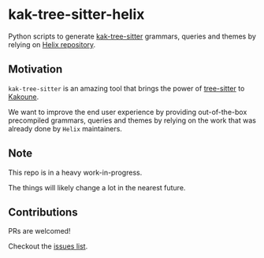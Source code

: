 # kak-tree-sitter-helix
Python scripts to generate [kak-tree-sitter](https://github.com/phaazon/kak-tree-sitter) grammars, queries and themes by relying on [Helix repository](https://github.com/helix-editor/helix).

## Motivation
`kak-tree-sitter` is an amazing tool that brings the power of [tree-sitter](https://tree-sitter.github.io/tree-sitter/) to [Kakoune](http://kakoune.org).

We want to improve the end user experience by providing out-of-the-box precompiled grammars, queries and themes by relying on the work that was already done by `Helix` maintainers.


## Note
This repo is in a heavy work-in-progress.

The things will likely change a lot in the nearest future.

## Contributions
PRs are welcomed!

Checkout the [issues list](https://github.com/igor-ramazanov/kak-tree-sitter-helix/issues?q=is%3Aissue+is%3Aopen+sort%3Aupdated-desc).
